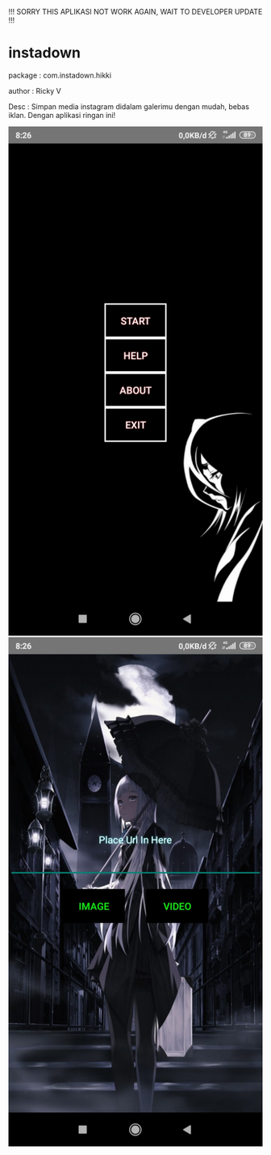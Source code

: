 !!! SORRY THIS APLIKASI NOT WORK AGAIN, WAIT TO DEVELOPER UPDATE !!!
# instadown
package : com.instadown.hikki

author  : Ricky V

Desc    : Simpan media instagram didalam galerimu dengan mudah, bebas iklan. Dengan aplikasi ringan ini!

![alt text](https://raw.githubusercontent.com/rickyricko302/instadown/master/mainmenu.jpg)
![alt text](https://raw.githubusercontent.com/rickyricko302/instadown/master/maindownload.jpg)
